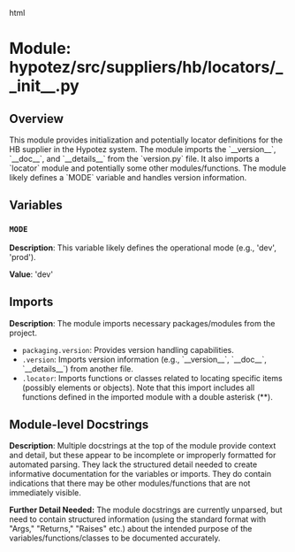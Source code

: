 html
<h1>Module: hypotez/src/suppliers/hb/locators/__init__.py</h1>

<h2>Overview</h2>
<p>This module provides initialization and potentially locator definitions for the HB supplier in the Hypotez system.  The module imports the `__version__`, `__doc__`, and `__details__` from the `version.py` file. It also imports a `locator` module and potentially some other modules/functions.  The module likely defines a `MODE` variable and handles version information.</p>

<h2>Variables</h2>

<h3><code>MODE</code></h3>

<p><strong>Description</strong>: This variable likely defines the operational mode (e.g., 'dev', 'prod').</p>

<p><strong>Value</strong>: 'dev'</p>


<h2>Imports</h2>

<p><strong>Description</strong>: The module imports necessary packages/modules from the project.</p>
<ul>
<li><code>packaging.version</code>:  Provides version handling capabilities.</li>
<li><code>.version</code>: Imports version information (e.g., `__version__`, `__doc__`, `__details__`) from another file.</li>
<li><code>.locator</code>: Imports functions or classes related to locating specific items (possibly elements or objects). Note that this import includes all functions defined in the imported module with a double asterisk (**).</li>
</ul>


<h2>Module-level Docstrings</h2>

<p><strong>Description</strong>: Multiple docstrings at the top of the module provide context and detail, but these appear to be incomplete or improperly formatted for automated parsing.  They lack the structured detail needed to create informative documentation for the variables or imports.  They do contain indications that there may be other modules/functions that are not immediately visible.</p>


<p><strong>Further Detail Needed:</strong>  The module docstrings are currently unparsed, but need to contain structured information (using the standard format with "Args," "Returns," "Raises" etc.) about the intended purpose of the variables/functions/classes to be documented accurately.</p>